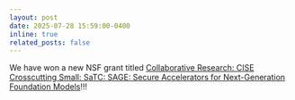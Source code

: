 ```yaml
---
layout: post
date: 2025-07-28 15:59:00-0400
inline: true
related_posts: false
---
```


We have won a new NSF grant titled [Collaborative Research: CISE Crosscutting Small: SaTC: SAGE: Secure Accelerators for Next-Generation Foundation Models](https://www.nsf.gov/awardsearch/showAward?AWD_ID=2523805&HistoricalAwards=false)!!!
